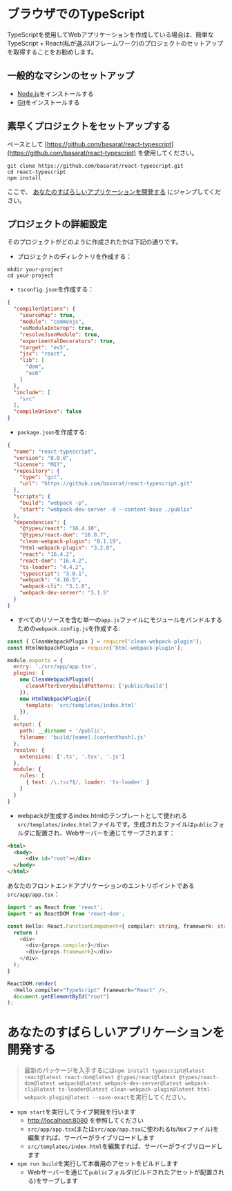 # ブラウザでのTypeScript

TypeScriptを使用してWebアプリケーションを作成している場合は、簡単なTypeScript + React(私が選ぶUIフレームワーク)のプロジェクトのセットアップを取得することをお勧めします。

## 一般的なマシンのセットアップ

* [Node.js](https://nodejs.org/ja/download/)をインストールする
* [Git](https://git-scm.com/downloads)をインストールする

## 素早くプロジェクトをセットアップする
ベースとして [https://github.com/basarat/react-typescript](https://github.com/basarat/react-typescript) を使用してください。

```
git clone https://github.com/basarat/react-typescript.git
cd react-typescript
npm install
```

ここで、 [あなたのすばらしいアプリケーションを開発する](#あなたのすばらしいアプリケーションを開発する) にジャンプしてください。

## プロジェクトの詳細設定
そのプロジェクトがどのように作成されたかは下記の通りです。

* プロジェクトのディレクトリを作成する：

```
mkdir your-project
cd your-project
```

* `tsconfig.json`を作成する：

```json
{
  "compilerOptions": {
    "sourceMap": true,
    "module": "commonjs",
    "esModuleInterop": true,
    "resolveJsonModule": true,
    "experimentalDecorators": true,
    "target": "es5",
    "jsx": "react",
    "lib": [
      "dom",
      "es6"
    ]
  },
  "include": [
    "src"
  ],
  "compileOnSave": false
}
```

* `package.json`を作成する:

```json
{
  "name": "react-typescript",
  "version": "0.0.0",
  "license": "MIT",
  "repository": {
    "type": "git",
    "url": "https://github.com/basarat/react-typescript.git"
  },
  "scripts": {
    "build": "webpack -p",
    "start": "webpack-dev-server -d --content-base ./public"
  },
  "dependencies": {
    "@types/react": "16.4.10",
    "@types/react-dom": "16.0.7",
    "clean-webpack-plugin": "0.1.19",
    "html-webpack-plugin": "3.2.0",
    "react": "16.4.2",
    "react-dom": "16.4.2",
    "ts-loader": "4.4.2",
    "typescript": "3.0.1",
    "webpack": "4.16.5",
    "webpack-cli": "3.1.0",
    "webpack-dev-server": "3.1.5"
  }
}
```

* すべてのリソースを含む単一の`app.js`ファイルにモジュールをバンドルするための`webpack.config.js`を作成する:

```js
const { CleanWebpackPlugin } = require('clean-webpack-plugin');
const HtmlWebpackPlugin = require('html-webpack-plugin');

module.exports = {
  entry: './src/app/app.tsx',
  plugins: [
    new CleanWebpackPlugin({
      cleanAfterEveryBuildPatterns: ['public/build']
    }),
    new HtmlWebpackPlugin({
      template: 'src/templates/index.html'
    }),
  ],
  output: {
    path: __dirname + '/public',
    filename: 'build/[name].[contenthash].js'
  },
  resolve: {
    extensions: ['.ts', '.tsx', '.js']
  },
  module: {
    rules: [
      { test: /\.tsx?$/, loader: 'ts-loader' }
    ]
  }
}
```

* webpackが生成するindex.htmlのテンプレートとして使われる`src/templates/index.html`ファイルです。生成されたファイルは`public`フォルダに配置され、Webサーバーを通じてサーブされます：

```html
<html>
  <body>
      <div id="root"></div>
  </body>
</html>

```

あなたのフロントエンドアプリケーションのエントリポイントである`src/app/app.tsx`：

```ts
import * as React from 'react';
import * as ReactDOM from 'react-dom';

const Hello: React.FunctionComponent<{ compiler: string, framework: string }> = (props) => {
  return (
    <div>
      <div>{props.compiler}</div>
      <div>{props.framework}</div>
    </div>
  );
}

ReactDOM.render(
  <Hello compiler="TypeScript" framework="React" />,
  document.getElementById("root")
);
```

# あなたのすばらしいアプリケーションを開発する

> 最新のパッケージを入手するには`npm install typescript@latest react@latest react-dom@latest @types/react@latest @types/react-dom@latest webpack@latest webpack-dev-server@latest webpack-cli@latest ts-loader@latest clean-webpack-plugin@latest html-webpack-plugin@latest --save-exact`を実行してください。

* `npm start`を実行してライブ開発を行います
    *  [http://localhost:8080](http://localhost:8080) を参照してください
    * `src/app/app.tsx`(または`src/app/app.tsx`に使われるts/tsxファイル)を編集すれば、サーバーがライブリロードします
    * `src/templates/index.html`を編集すれば、サーバーがライブリロードします
* `npm run build`を実行して本番用のアセットをビルドします
    * Webサーバーを通じて`public`フォルダ(ビルドされたアセットが配置される)をサーブします
